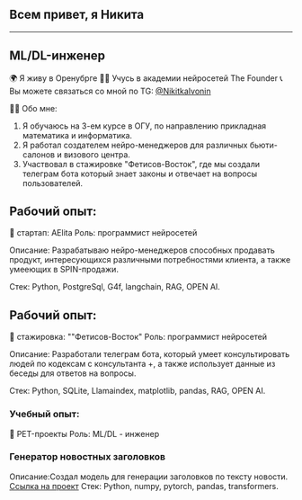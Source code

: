 ## Всем привет, я Никита

------------------------------------------------------------------

## ML/DL-инженер
🌍 Я живу в Оренубрге
👨‍🎓 Учусь в академии нейросетей The Founder
📞 Вы можете связаться со мной по TG: [@NikitkaIvonin](https://t.me/NikitkaIvonin)

👨‍💻 Обо мне:

1. Я обучаюсь на 3-ем курсе в ОГУ, по направлению прикладная математика и информатика.
2. Я работал создателем нейро-менеджеров для различных бьюти-салонов и визового центра.
3. Участвовал в стажировке "Фетисов-Восток", где мы создали телеграм бота который знает законы и отвечает на вопросы пользователей.


## Рабочий опыт:
📌 стартап: AElita
Роль: программист нейросетей

Описание: Разрабатываю нейро-менеджеров способных продавать продукт, интересующихся различными потребностями клиента, а также умееющих в SPIN-продажи.

Стек: Python, PostgreSql, G4f, langchain, RAG, OPEN AI.

## Рабочий опыт:
📌 стажировка: ""Фетисов-Восток"
Роль: программист нейросетей

Описание: Разработали телеграм бота, который умеет консультировать людей по кодексам с консультанта +, а также использует данные из беседы для ответов на вопросы.

Стек: Python, SQLite, Llamaindex, matplotlib, pandas, RAG, OPEN AI.

### Учебный опыт:
📌 PET-проекты
Роль: ML/DL - инженер

### Генератор новостных заголовков
Описание:Создал модель для генерации заголовков по тексту новости. [Ссылка на проект](https://colab.research.google.com/drive/1fmOYIT38SkrzeSy-YCyiurx9ymqpRg8L?usp=sharing#scrollTo=SKpDD5TycSnh)
Стек: Python, numpy, pytorch, pandas, transformers.





